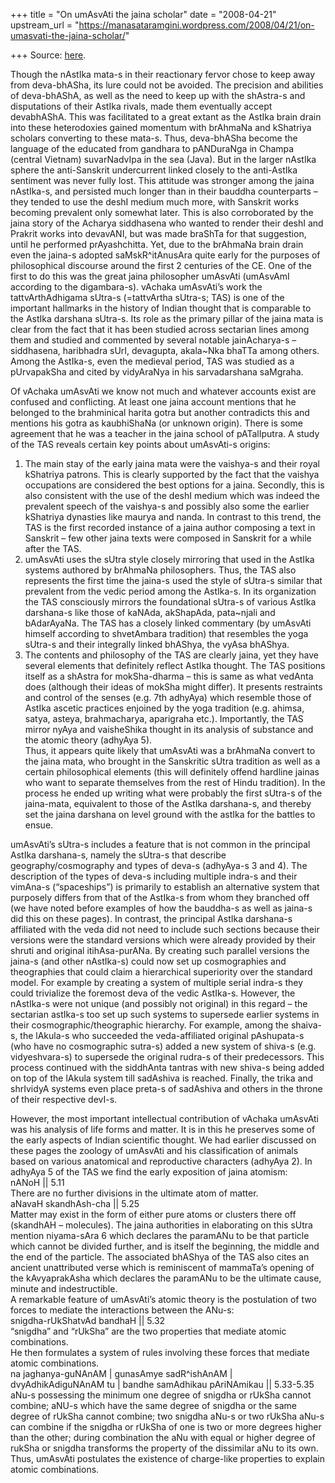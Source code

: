 +++
title = "On umAsvAti the jaina scholar"
date = "2008-04-21"
upstream_url = "https://manasataramgini.wordpress.com/2008/04/21/on-umasvati-the-jaina-scholar/"

+++
Source: [here](https://manasataramgini.wordpress.com/2008/04/21/on-umasvati-the-jaina-scholar/).

Though the nAstIka mata-s in their reactionary fervor chose to keep away
from deva-bhASha, its lure could not be avoided. The precision and
abilities of deva-bhAShA, as well as the need to keep up with the
shAstra-s and disputations of their AstIka rivals, made them eventually
accept devabhAShA. This was facilitated to a great extant as the AstIka
brain drain into these heterodoxies gained momentum with brAhmaNa and
kShatriya scholars converting to these mata-s. Thus, deva-bhASha become
the language of the educated from gandhara to pANDuraNga in Champa
(central Vietnam) suvarNadvIpa in the sea (Java). But in the larger
nAstIka sphere the anti-Sanskrit undercurrent linked closely to the
anti-AstIka sentiment was never fully lost. This attitude was stronger
among the jaina nAstIka-s, and persisted much longer than in their
bauddha counterparts – they tended to use the deshI medium much more,
with Sanskrit works becoming prevalent only somewhat later. This is also
corroborated by the jaina story of the Acharya siddhasena who wanted to
render their deshI and Prakrit works into devavANI, but was made braShTa
for that suggestion, until he performed prAyashchitta. Yet, due to the
brAhmaNa brain drain even the jaina-s adopted saMskR^itAnusAra quite
early for the purposes of philosophical discourse around the first 2
centuries of the CE. One of the first to do this was the great jaina
philosopher umAsvAti (umAsvAmI according to the digambara-s). vAchaka
umAsvAti’s work the tattvArthAdhigama sUtra-s (=tattvArtha sUtra-s; TAS)
is one of the important hallmarks in the history of Indian thought that
is comparable to the AstIka darshana sUtra-s. Its role as the primary
pillar of the jaina mata is clear from the fact that it has been studied
across sectarian lines among them and studied and commented by several
notable jainAcharya-s – siddhasena, haribhadra sUrI, devagupta,
akala\~Nka bhaTTa among others. Among the AstIka-s, even the medieval
period, TAS was studied as a pUrvapakSha and cited by vidyAraNya in his
sarvadarshana saMgraha.

Of vAchaka umAsvAti we know not much and whatever accounts exist are
confused and conflicting. At least one jaina account mentions that he
belonged to the brahminical harita gotra but another contradicts this
and mentions his gotra as kaubhiShaNa (or unknown origin). There is some
agreement that he was a teacher in the jaina school of pATalIputra. A
study of the TAS reveals certain key points about umAsvAti-s origins:  
1) The main stay of the early jaina mata were the vaishya-s and their
royal kShatriya patrons. This is clearly supported by the fact that the
vaishya occupations are considered the best options for a jaina.
Secondly, this is also consistent with the use of the deshI medium which
was indeed the prevalent speech of the vaishya-s and possibly also some
the earlier kShatriya dynasties like maurya and nanda. In contrast to
this trend, the TAS is the first recorded instance of a jaina author
composing a text in Sanskrit – few other jaina texts were composed in
Sanskrit for a while after the TAS.  
2) umAsvAti uses the sUtra style closely mirroring that used in the
AstIka systems authored by brAhmaNa philosophers. Thus, the TAS also
represents the first time the jaina-s used the style of sUtra-s similar
that prevalent from the vedic period among the AstIka-s. In its
organization the TAS consciously mirrors the foundational sUtra-s of
various AstIka darshana-s like those of kaNAda, akShapAda, pata\~njali
and bAdarAyaNa. The TAS has a closely linked commentary (by umAsvAti
himself according to shvetAmbara tradition) that resembles the yoga
sUtra-s and their integrally linked bhAShya, the vyAsa bhAShya.  
3) The contents and philosophy of the TAS are clearly jaina, yet they
have several elements that definitely reflect AstIka thought. The TAS
positions itself as a shAstra for mokSha-dharma – this is same as what
vedAnta does (although their ideas of mokSha might differ). It presents
restraints and control of the senses (e.g. 7th adhyAya) which resemble
those of AstIka ascetic practices enjoined by the yoga tradition (e.g.
ahimsa, satya, asteya, brahmacharya, aparigraha etc.). Importantly, the
TAS mirror nyAya and vaisheShika thought in its analysis of substance
and the atomic theory (adhyAya 5).  
Thus, it appears quite likely that umAsvAti was a brAhmaNa convert to
the jaina mata, who brought in the Sanskritic sUtra tradition as well as
a certain philosophical elements (this will definitely offend hardline
jainas who want to separate themselves from the rest of Hindu
tradition). In the process he ended up writing what were probably the
first sUtra-s of the jaina-mata, equivalent to those of the AstIka
darshana-s, and thereby set the jaina darshana on level ground with the
astIka for the battles to ensue.

umAsvAti’s sUtra-s includes a feature that is not common in the
principal AstIka darshana-s, namely the sUtra-s that describe
geography/cosmography and types of deva-s (adhyAya-s 3 and 4). The
description of the types of deva-s including multiple indra-s and their
vimAna-s (“spaceships”) is primarily to establish an alternative system
that purposely differs from that of the AstIka-s from whom they branched
off (we have noted before examples of how the bauddha-s as well as
jaina-s did this on these pages). In contrast, the principal AstIka
darshana-s affiliated with the veda did not need to include such
sections because their versions were the standard versions which were
already provided by their shruti and original itihAsa-purANa. By
creating such parallel versions the jaina-s (and other nAstIka-s) could
now set up cosmographies and theographies that could claim a
hierarchical superiority over the standard model. For example by
creating a system of multiple serial indra-s they could trivialize the
foremost deva of the vedic AstIka-s. However, the nAstIka-s were not
unique (and possibly not original) in this regard – the sectarian
astIka-s too set up such systems to supersede earlier systems in their
cosmographic/theographic hierarchy. For example, among the shaiva-s, the
lAkula-s who succeeded the veda-affiliated original pAshupata-s (who
have no cosmographic sutra-s) added a new system of shiva-s (e.g.
vidyeshvara-s) to supersede the original rudra-s of their predecessors.
This process continued with the siddhAnta tantras with new shiva-s being
added on top of the lAkula system till sadAshiva is reached. Finally,
the trika and shrIvidyA systems even place preta-s of sadAshiva and
others in the throne of their respective devI-s.

However, the most important intellectual contribution of vAchaka
umAsvAti was his analysis of life forms and matter. It is in this he
preserves some of the early aspects of Indian scientific thought. We had
earlier discussed on these pages the zoology of umAsvAti and his
classification of animals based on various anatomical and reproductive
characters (adhyAya 2). In adhyAya 5 of the TAS we find the early
exposition of jaina atomism:  
nANoH \|\| 5.11  
There are no further divisions in the ultimate atom of matter.  
aNavaH skandhAsh-cha \|\| 5.25  
Matter may exist in the form of either pure atoms or clusters there off
(skandhAH – molecules). The jaina authorities in elaborating on this
sUtra mention niyama-sAra 6 which declares the paramANu to be that
particle which cannot be divided further, and is itself the beginning,
the middle and the end of the particle. The associated bhAShya of the
TAS also cites an ancient unattributed verse which is reminiscent of
mammaTa’s opening of the kAvyaprakAsha which declares the paramANu to be
the ultimate cause, minute and indestructible.  
A remarkable feature of umAsvAti’s atomic theory is the postulation of
two forces to mediate the interactions between the ANu-s:  
snigdha-rUkShatvAd bandhaH \|\| 5.32  
“snigdha” and “rUkSha” are the two properties that mediate atomic
combinations.  
He then formulates a system of rules involving these forces that mediate
atomic combinations.  
na jaghanya-guNAnAM \| gunasAmye sadR^ishAnAM \| dvyAdhikAdiguNAnAM tu
\| bandhe samAdhikau pAriNAmikau \|\| 5.33-5.35  
aNu-s possessing the minimum one degree of snigdha or rUkSha cannot
combine; aNU-s which have the same degree of snigdha or the same degree
of rUkSha cannot combine; two snigdha aNu-s or two rUkSha aNu-s can
combine if the snigdha or rUkSha of one is two or more degrees higher
than the other; during combination the aNu with equal or higher degree
of rukSha or snigdha transforms the property of the dissimilar aNu to
its own. Thus, umAsvAti postulates the existence of charge-like
properties to explain atomic combinations.


